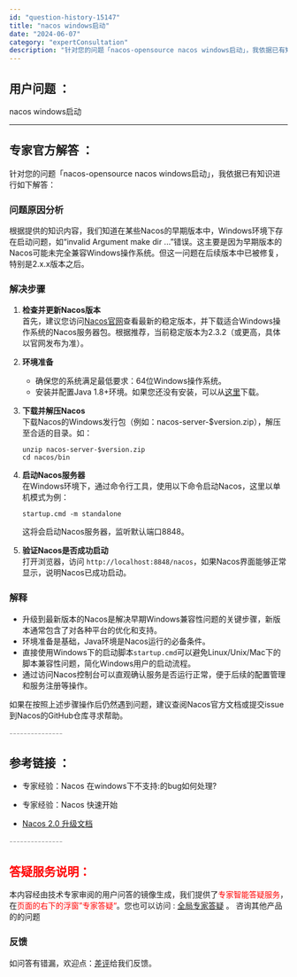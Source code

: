 ```yaml
---
id: "question-history-15147"
title: "nacos windows启动"
date: "2024-06-07"
category: "expertConsultation"
description: "针对您的问题「nacos-opensource nacos windows启动」，我依据已有知识进行如下解答：### 问题原因分析根据提供的知识内容，我们知道在某些Nacos的早期版本中，Windows环境下存在启动问题，如“invalid Argument make dir ...”错误。这主要是"
---
```


## 用户问题 ： 
 nacos windows启动  

---------------
## 专家官方解答 ：

针对您的问题「nacos-opensource nacos windows启动」，我依据已有知识进行如下解答：

### 问题原因分析
根据提供的知识内容，我们知道在某些Nacos的早期版本中，Windows环境下存在启动问题，如“invalid Argument make dir ...”错误。这主要是因为早期版本的Nacos可能未完全兼容Windows操作系统。但这一问题在后续版本中已被修复，特别是2.x.x版本之后。

### 解决步骤
1. **检查并更新Nacos版本**  
   首先，建议您访问[Nacos官网](https://nacos.io/download/release-history/)查看最新的稳定版本，并下载适合Windows操作系统的Nacos服务器包。根据推荐，当前稳定版本为2.3.2（或更高，具体以官网发布为准）。

2. **环境准备**  
   - 确保您的系统满足最低要求：64位Windows操作系统。
   - 安装并配置Java 1.8+环境。如果您还没有安装，可以从[这里](http://www.oracle.com/technetwork/java/javase/downloads/jdk8-downloads-2133151.html)下载。
   
3. **下载并解压Nacos**  
   下载Nacos的Windows发行包（例如：nacos-server-$version.zip），解压至合适的目录。如：
   ```
   unzip nacos-server-$version.zip
   cd nacos/bin
   ```

4. **启动Nacos服务器**  
   在Windows环境下，通过命令行工具，使用以下命令启动Nacos，这里以单机模式为例：
   ```
   startup.cmd -m standalone
   ```
   这将会启动Nacos服务器，监听默认端口8848。

5. **验证Nacos是否成功启动**  
   打开浏览器，访问 `http://localhost:8848/nacos`，如果Nacos界面能够正常显示，说明Nacos已成功启动。

### 解释
- 升级到最新版本的Nacos是解决早期Windows兼容性问题的关键步骤，新版本通常包含了对各种平台的优化和支持。
- 环境准备是基础，Java环境是Nacos运行的必备条件。
- 直接使用Windows下的启动脚本`startup.cmd`可以避免Linux/Unix/Mac下的脚本兼容性问题，简化Windows用户的启动流程。
- 通过访问Nacos控制台可以直观确认服务是否运行正常，便于后续的配置管理和服务注册等操作。

如果在按照上述步骤操作后仍然遇到问题，建议查阅Nacos官方文档或提交issue到Nacos的GitHub仓库寻求帮助。


<font color="#949494">---------------</font> 


## 参考链接 ：

* 专家经验：Nacos 在windows下不支持:的bug如何处理? 
 
 * 专家经验：Nacos 快速开始 
 
 * [Nacos 2.0 升级文档](https://nacos.io/docs/latest/upgrading/200-upgrading)


 <font color="#949494">---------------</font> 
 


## <font color="#FF0000">答疑服务说明：</font> 

本内容经由技术专家审阅的用户问答的镜像生成，我们提供了<font color="#FF0000">专家智能答疑服务</font>，在<font color="#FF0000">页面的右下的浮窗”专家答疑“</font>。您也可以访问 : [全局专家答疑](https://answer.opensource.alibaba.com/docs/intro) 。 咨询其他产品的的问题

### 反馈
如问答有错漏，欢迎点：[差评](https://ai.nacos.io/user/feedbackByEnhancerGradePOJOID?enhancerGradePOJOId=15157)给我们反馈。
